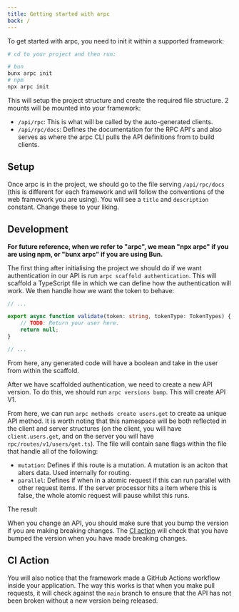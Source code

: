 ```yaml
---
title: Getting started with arpc
back: /
---
```


To get started with arpc, you need to init it within a supported framework:

```bash
# cd to your project and then run:

# bun
bunx arpc init
# npm
npx arpc init
```

This will setup the project structure and create the required file structure. 2 mounts will be mounted into your framework:

- `/api/rpc`: This is what will be called by the auto-generated clients.
- `/api/rpc/docs`: Defines the documentation for the RPC API's and also serves as where the arpc CLI pulls the API definitions from to build clients.

## Setup

Once arpc is in the project, we should go to the file serving `/api/rpc/docs` (this is different for each framework and will follow the conventions of the web framework you are using). You will see a `title` and `description` constant. Change these to your liking.

## Development

**For future reference, when we refer to "arpc", we mean "npx arpc" if you are using npm, or "bunx arpc" if you are using Bun.**

The first thing after initialising the project we should do if we want authentication in our API is run `arpc scaffold authentication`. This will scaffold a TypeScript file in which we can define how the authentication will work. We then handle how we want the token to behave:

```ts
// ...

export async function validate(token: string, tokenType: TokenTypes) {
    // TODO: Return your user here.
    return null;
}

// ...
```

From here, any generated code will have a boolean and take in the user from within the scaffold.

After we have scaffolded authentication, we need to create a new API version. To do this, we should run `arpc versions bump`. This will create API V1.

From here, we can run `arpc methods create users.get` to create aa unique API method. It is worth noting that this namespace will be both reflected in the client and server structures (on the client, you will have `client.users.get`, and on the server you will have `rpc/routes/v1/users/get.ts`). The file will contain sane flags within the file that handle all of the following:

- `mutation`: Defines if this route is a mutation. A mutation is an aciton that alters data. Used internally for routing.
- `parallel`: Defines if when in a atomic request if this can run parallel with other request items. If the server processor hits a item where this is false, the whole atomic request will pause whilst this runs.

The result 

When you change an API, you should make sure that you bump the version if you are making breaking changes. The [CI action](#ci-action) will check that you have bumped the version when you have made breaking changes.

## CI Action

You will also notice that the framework made a GitHub Actions workflow inside your application. The way this works is that when you make pull requests, it will check against the `main` branch to ensure that the API has not been broken without a new version being released.
